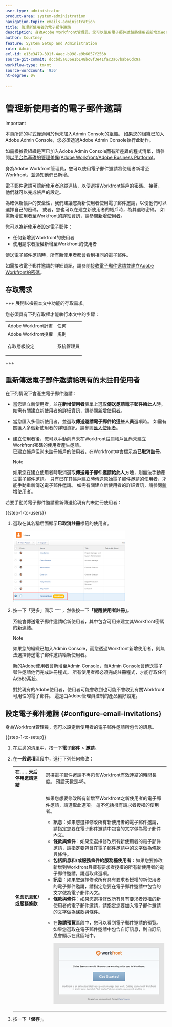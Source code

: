 ```yaml
---
user-type: administrator
product-area: system-administration
navigation-topic: emails-administration
title: 管理新使用者的電子郵件邀請
description: 身為Adobe Workfront管理員，您可以使用電子郵件邀請將使用者新增至Workfront，並通知他們已新增。
author: Courtney
feature: System Setup and Administration
role: Admin
exl-id: e13e3479-391f-4aec-b998-e9b6057f256b
source-git-commit: dccbd5a036e1b148bc8f3e41fac3a67babe6dc9a
workflow-type: tm+mt
source-wordcount: '936'
ht-degree: 0%

---
```


# 管理新使用者的電子郵件邀請

<!--
<p data-mc-conditions="QuicksilverOrClassic.Draft mode">*** DON'T DELETE, DRAFT OR HIDE THIS ARTICLE. IT IS LINKED TO THE PRODUCT, THROUGH THE CONTEXT SENSITIVE HELP LINKS. **</p>
-->

>[!IMPORTANT]
>
>本頁所述的程式僅適用於尚未加入Admin Console的組織。 如果您的組織已加入Adobe Admin Console，您必須透過Adobe Admin Console執行此動作。
>
>如需根據貴組織是否已加入Adobe Admin Console而有所差異的程式清單，請參閱[以平台為基礎的管理差異(Adobe Workfront/Adobe Business Platform)](../../../administration-and-setup/get-started-wf-administration/actions-in-admin-console.md)。

身為Adobe Workfront管理員，您可以使用電子郵件邀請將使用者新增至Workfront，並通知他們已新增。

電子郵件邀請可讓新使用者追蹤連結，以便選擇Workfront帳戶的密碼。 接著，他們就可以完成帳戶的設定。

為確保新帳戶的安全性，我們建議您為新使用者使用電子郵件邀請，以便他們可以選擇自己的密碼。 或者，您也可以在建立新使用者的帳戶時，為其選取密碼。 如需新增使用者至Workfront的詳細資訊，請參閱[新增使用者](../../../administration-and-setup/add-users/create-and-manage-users/add-users.md)。

您可以為新使用者設定電子郵件：

* 任何新增到Workfront的使用者
* 使用請求者授權新增至Workfront的使用者

傳送電子郵件邀請時，所有新使用者都會看到相同的電子郵件。

如需接收電子郵件邀請的詳細資訊，請參閱[接收電子郵件邀請並建立Adobe Workfront的密碼](../../../workfront-basics/manage-your-account-and-profile/managing-your-workfront-account/receive-email-invitations.md)。

## 存取需求

+++ 展開以檢視本文中功能的存取需求。

您必須具有下列存取權才能執行本文中的步驟：

<table style="table-layout:auto"> 
 <col> 
 <col> 
 <tbody> 
  <tr> 
   <td role="rowheader">Adobe Workfront計畫</td> 
   <td>任何</td> 
  </tr> 
  <tr> 
   <td role="rowheader">Adobe Workfront授權</td> 
   <td>規劃</td> 
  </tr> 
  <tr> 
   <td role="rowheader">存取層級設定</td> 
   <td> <p>系統管理員</p> </td> 
  </tr> 
 </tbody> 
</table>

+++

## 重新傳送電子郵件邀請給現有的未註冊使用者

在下列情況下會產生電子郵件邀請：

* 當您建立新使用者，並在&#x200B;**新增使用者**&#x200B;表單上選取&#x200B;**傳送邀請電子郵件給此人**&#x200B;時。 如需有關建立新使用者的詳細資訊，請參閱[新增使用者](../../../administration-and-setup/add-users/create-and-manage-users/add-users.md)。
* 當您匯入多個新使用者，並選取&#x200B;**傳送邀請電子郵件給這些人員**&#x200B;選項時。 如需有關匯入多個新使用者的詳細資訊，請參閱[匯入使用者](../../../administration-and-setup/add-users/create-and-manage-users/import-users.md)。
* 建立使用者後，您可以手動向尚未在Workfront註冊帳戶且尚未建立Workfront密碼的使用者產生邀請。\
  已建立帳戶但尚未註冊帳戶的使用者，在Workfront中會標示為&#x200B;**已取消註冊**。

  >[!NOTE]
  >
  >如果您在建立使用者時取消選取&#x200B;**傳送電子郵件邀請給此人**&#x200B;方塊，則無法手動產生電子郵件邀請。 只有已在其帳戶建立時傳送原始電子郵件邀請的使用者，才能手動重新傳送電子郵件邀請。 如需有關建立新使用者的詳細資訊，請參閱[新增使用者](../../../administration-and-setup/add-users/create-and-manage-users/add-users.md)。

若要手動將電子郵件邀請重新傳送給現有的未註冊使用者：

{{step-1-to-users}}

1. 選取在其名稱后面顯示&#x200B;**已取消註冊**&#x200B;標籤的使用者。

   ![已取消註冊](assets/unreg-user-qs-350x221.png)

1. 按一下「更多」圖示![「更多」圖示](assets/more-icon.png)，然後按一下&#x200B;**「提醒使用者註冊」**。

   系統會傳送電子郵件邀請給新使用者，其中包含可用來建立其Workfront密碼的新連結。

   >[!NOTE]
   >
   >如果您的組織已加入Admin Console，而您透過Workfront新增使用者，則無法選擇傳送電子郵件邀請給新使用者。
   >
   >新的Adobe使用者會新增至Admin Console，而Admin Console會傳送電子郵件邀請他們完成註冊程式。 所有使用者都必須完成註冊程式，才能存取任何Adobe系統。
   >
   >對於現有的Adobe使用者，使用者可能會收到也可能不會收到有關Workfront可用性的電子郵件。 這是由Adobe管理員控制的產品偏好設定。

## 設定電子郵件邀請 {#configure-email-invitations}

身為Workfront管理員，您可以設定新使用者的電子郵件邀請所包含的訊息。

{{step-1-to-setup}}

1. 在左邊的清單中，按一下&#x200B;**電子郵件** > **邀請**。

1. 在&#x200B;**一般選項**&#x200B;區段中，進行下列任何修改：

   <table style="table-layout:auto"> 
    <col> 
    <col> 
    <tbody> 
     <tr> 
      <td role="rowheader"><strong>在……天后停用邀請連結</strong> </td> 
      <td> <p>選擇電子郵件邀請不再包含Workfront有效連結的時間長度。 預設天數是45。</p> </td> 
     </tr> 
     <tr> 
      <td role="rowheader"><strong>包含訊息和/或服務條款</strong> </td> 
      <td> <p>如果您想要修改所有新增至Workfront之新使用者的電子郵件邀請，請選取此選項。 這不包括擁有請求者授權的使用者。</p> 
       <ul> 
        <li><strong>訊息</strong>：如果您選擇修改所有新使用者的電子郵件邀請，請指定您要在電子郵件邀請中包含的文字做為電子郵件內文。</li> 
        <li><strong>條款與條件</strong>：如果您選擇修改所有新使用者的電子郵件邀請，請指定要包含在電子郵件邀請中的文字做為條款與條件。<br></li> 
        <li><strong>包括訊息和/或服務條件給服務檯使用者</strong>：如果您要修改新增到Workfront且擁有要求者授權的所有新使用者的電子郵件邀請，請選取此選項。</li> 
        <li><strong>訊息</strong>：如果您選擇修改所有具有要求者授權的新使用者的電子郵件邀請，請指定您要在電子郵件邀請中包含的文字做為電子郵件內文。</li> 
        <li><strong>條款與條件</strong>：如果您選擇修改所有具有要求者授權的新使用者的電子郵件邀請，請指定您要加入電子郵件邀請的文字做為條款與條件。<br></li> 
        <li> <p>在<strong>邀請預覽</strong>區段中，您可以看到電子郵件邀請的預覽。 如果您選取在電子郵件邀請中包含自訂訊息，則自訂訊息會顯示在此區域中。</p> <p> <img src="assets/email-invitation-for-all-users-preview-qs-350x190.png" style="width: 350;height: 190;"> </p> </li> 
       </ul> </td> 
     </tr> 
    </tbody> 
   </table>

1. 按一下「**儲存**」。
